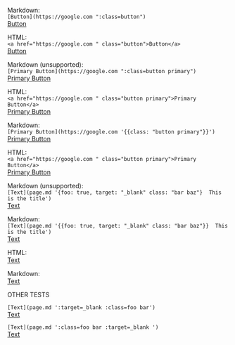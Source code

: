 Markdown:  
`[Button](https://google.com ":class=button")`  
[Button](https://google.com ":class=button")

HTML:  
`<a href="https://google.com " class="button">Button</a>`  
<a href="https://google.com " class="button">Button</a>

Markdown (unsupported):  
`[Primary Button](https://google.com ":class=button primary")`  
[Primary Button](https://google.com ":class=button primary")

HTML:  
`<a href="https://google.com " class="button primary">Primary Button</a>`  
<a href="https://google.com " class="button primary">Primary Button</a>


Markdown:  
`[Primary Button](https://google.com '{{class: "button primary"}}')`  
[Primary Button](https://google.com '{{class: "button primary"}}')

HTML:  
`<a href="https://google.com " class="button primary">Primary Button</a>`  
<a href="https://google.com " class="button primary">Primary Button</a>

Markdown (unsupported):    
`[Text](page.md '{foo: true, target: "_blank" class: "bar baz"}  This is the title')`  
[Text](page.md '{foo: true, target: "_blank" class: "bar baz"}  This is the title')  

Markdown:  
`[Text](page.md '{{foo: true, target: "_blank" class: "bar baz"}}  This is the title')`  
[Text](page.md '{{foo: true, target: "_blank" class: "bar baz"}}  This is the title')  

HTML:  
<a href="page.md" foo="true" target="_blank" class="bar baz" title="This is the title">Text</a>

Markdown:  
[Text](page.md ':[foo target="_blank" class="bar baz"]  This is the title')  

OTHER TESTS

`[Text](page.md ':target=_blank :class=foo bar')`  
[Text](page.md ':target=_blank :class=foo bar')

`[Text](page.md ':class=foo bar :target=_blank ')`  
[Text](page.md ':class=foo bar :target=_blank ')

